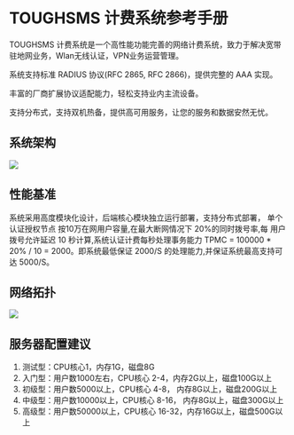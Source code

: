 # TOUGHSMS 计费系统参考手册

TOUGHSMS 计费系统是一个高性能功能完善的网络计费系统，致力于解决宽带驻地网业务，Wlan无线认证，VPN业务运营管理。

系统支持标准 RADIUS 协议(RFC 2865, RFC 2866)，提供完整的 AAA 实现。

丰富的厂商扩展协议适配能力，轻松支持业内主流设备。

支持分布式，支持双机热备，提供高可用服务，让您的服务和数据安然无忧。

## 系统架构

![](http://static.toughstruct.net/toughsms/tc_20180518120702_3.png)

## 性能基准

系统采用高度模块化设计，后端核心模块独立运行部署，支持分布式部署，
单个认证授权节点 按10万在网用户容量,在最大断网情况下 20%的同时拨号率,每 用户拨号允许延迟 10 秒计算,系统认证计费每秒处理事务能力 TPMC = 100000 * 20% / 10 = 2000。即系统最低保证 2000/S 的处理能力,并保证系统最高支持可达 5000/S。 

## 网络拓扑

![](http://static.toughstruct.net/toughsms/tc_20180524164945_8.png)


## 服务器配置建议

1. 测试型：CPU核心1，内存1G，磁盘8G
2. 入门型：用户数1000左右，CPU核心 2-4，内存2G以上，磁盘100G以上
3. 初级型：用户数5000以上，CPU核心 4-8， 内存8G以上，磁盘200G以上
4. 中级型：用户数10000以上，CPU核心 8-16， 内存8G以上，磁盘300G以上
5. 高级型：用户数50000以上，CPU核心 16-32，内存16G以上，磁盘500G以上